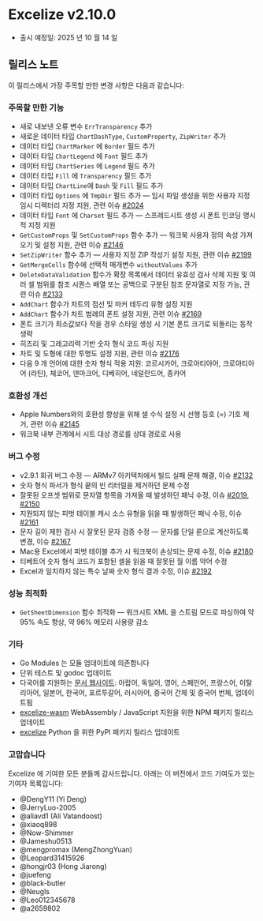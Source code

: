 # Excelize v2.10.0

* 출시 예정일: 2025 년 10 월 14 일

## 릴리스 노트

이 릴리스에서 가장 주목할 만한 변경 사항은 다음과 같습니다:

### 주목할 만한 기능

* 새로 내보낸 오류 변수 `ErrTransparency` 추가
* 새로운 데이터 타입 `ChartDashType`, `CustomProperty`, `ZipWriter` 추가
* 데이터 타입 `ChartMarker` 에 `Border` 필드 추가
* 데이터 타입 `ChartLegend` 에 `Font` 필드 추가
* 데이터 타입 `ChartSeries` 에 `Legend` 필드 추가
* 데이터 타입 `Fill` 에 `Transparency` 필드 추가
* 데이터 타입 `ChartLine`에 `Dash` 및 `Fill` 필드 추가
* 데이터 타입 `Options` 에 `TmpDir` 필드 추가 — 임시 파일 생성을 위한 사용자 지정 임시 디렉터리 지정 지원, 관련 이슈 [#2024](https://github.com/xuri/excelize/issues/2024)
* 데이터 타입 `Font` 에 `Charset` 필드 추가 — 스프레드시트 생성 시 폰트 인코딩 명시적 지정 지원
* `GetCustomProps` 및 `SetCustomProps` 함수 추가 — 워크북 사용자 정의 속성 가져오기 및 설정 지원, 관련 이슈 [#2146](https://github.com/xuri/excelize/issues/2146)
* `SetZipWriter` 함수 추가 — 사용자 지정 ZIP 작성기 설정 지원, 관련 이슈 [#2199](https://github.com/xuri/excelize/issues/2199)
* `GetMergeCells` 함수에 선택적 매개변수 `withoutValues` 추가
* `DeleteDataValidation` 함수가 확장 목록에서 데이터 유효성 검사 삭제 지원 및 여러 셀 범위를 참조 시퀀스 배열 또는 공백으로 구분된 참조 문자열로 지정 가능, 관련 이슈 [#2133](https://github.com/xuri/excelize/issues/2133)
* `AddChart` 함수가 차트의 점선 및 마커 테두리 유형 설정 지원
* `AddChart` 함수가 차트 범례의 폰트 설정 지원, 관련 이슈 [#2169](https://github.com/xuri/excelize/issues/2169)
* 폰트 크기가 최소값보다 작을 경우 스타일 생성 시 기본 폰트 크기로 되돌리는 동작 생략
* 히즈리 및 그레고리력 기반 숫자 형식 코드 파싱 지원
* 차트 및 도형에 대한 투명도 설정 지원, 관련 이슈 [#2176](https://github.com/xuri/excelize/issues/2176)
* 다음 9 개 언어에 대한 숫자 형식 적용 지원: 코르시카어, 크로아티아어, 크로아티아어 (라틴), 체코어, 덴마크어, 디베히어, 네덜란드어, 종카어

### 호환성 개선

* Apple Numbers와의 호환성 향상을 위해 셀 수식 설정 시 선행 등호 (=) 기호 제거, 관련 이슈 [#2145](https://github.com/xuri/excelize/issues/2145)
* 워크북 내부 관계에서 시트 대상 경로를 상대 경로로 사용

### 버그 수정

* v2.9.1 회귀 버그 수정 — ARMv7 아키텍처에서 빌드 실패 문제 해결, 이슈 [#2132](https://github.com/xuri/excelize/issues/2132)
* 숫자 형식 파서가 형식 끝의 빈 리터럴을 제거하던 문제 수정
* 잘못된 오프셋 범위로 문자열 항목을 가져올 때 발생하던 패닉 수정, 이슈 [#2019](https://github.com/xuri/excelize/issues/2019), [#2150](https://github.com/xuri/excelize/issues/2150)
* 지원되지 않는 피벗 테이블 캐시 소스 유형을 읽을 때 발생하던 패닉 수정, 이슈 [#2161](https://github.com/xuri/excelize/issues/2161)
* 문자 길이 제한 검사 시 잘못된 문자 검증 수정 — 문자를 단일 룬으로 계산하도록 변경, 이슈 [#2167](https://github.com/xuri/excelize/issues/2167)
* Mac용 Excel에서 피벗 테이블 추가 시 워크북이 손상되는 문제 수정, 이슈 [#2180](https://github.com/xuri/excelize/issues/2180)
* 티베트어 숫자 형식 코드가 포함된 셀을 읽을 때 잘못된 월 이름 약어 수정
* Excel과 일치하지 않는 특수 날짜 숫자 형식 결과 수정, 이슈 [#2192](https://github.com/xuri/excelize/issues/2192)

### 성능 최적화

* `GetSheetDimension` 함수 최적화 — 워크시트 XML 을 스트림 모드로 파싱하여 약 95% 속도 향상, 약 96% 메모리 사용량 감소

### 기타

* Go Modules 는 모듈 업데이트에 의존합니다
* 단위 테스트 및 godoc 업데이트
* 다국어를 지원하는 [문서 웹사이트](https://xuri.me/excelize): 아랍어, 독일어, 영어, 스페인어, 프랑스어, 이탈리아어, 일본어, 한국어, 포르투갈어, 러시아어, 중국어 간체 및 중국어 번체, 업데이트됨
* [excelize-wasm](https://github.com/xuri/excelize-wasm) WebAssembly / JavaScript 지원을 위한 NPM 패키지 릴리스 업데이트
* [excelize](https://github.com/xuri/excelize-py) Python 을 위한 PyPI 패키지 릴리스 업데이트

### 고맙습니다

Excelize 에 기여한 모든 분들께 감사드립니다. 아래는 이 버전에서 코드 기여도가 있는 기여자 목록입니다:

* @DengY11 (Yi Deng)
* @JerryLuo-2005
* @aliavd1 (Ali Vatandoost)
* @xiaoq898
* @Now-Shimmer
* @Jameshu0513
* @mengpromax (MengZhongYuan)
* @Leopard31415926
* @hongjr03 (Hong Jiarong)
* @juefeng
* @black-butler
* @Neugls
* @Leo012345678
* @a2659802

